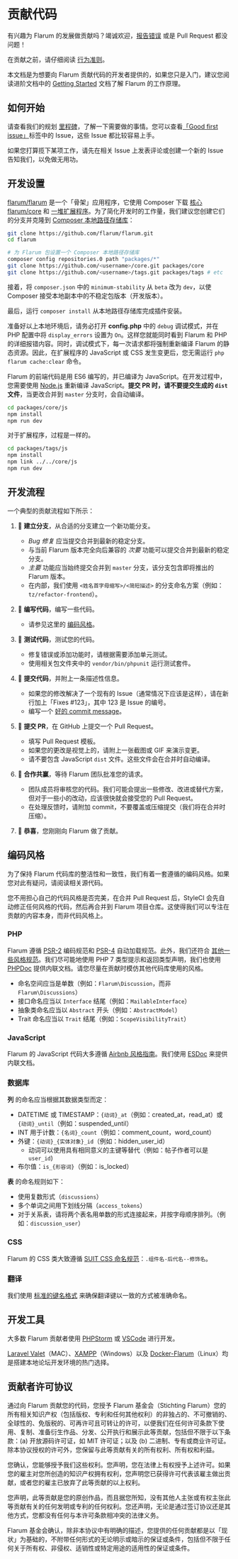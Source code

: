 # 贡献代码

有兴趣为 Flarum 的发展做贡献吗？竭诚欢迎，[报告错误](bugs.md) 或是 Pull Request 都没问题！

在贡献之前，请仔细阅读 [行为准则](code-of-conduct.md)。

本文档是为想要向 Flarum 贡献代码的开发者提供的，如果您只是入门，建议您阅读进阶文档中的 [Getting Started](https://flarum.org/extend/start.md) 文档了解 Flarum 的工作原理。

## 如何开始

请查看我们的规划 [里程碑](https://github.com/flarum/core/milestones)，了解一下需要做的事情。您可以查看[「Good first issue」](https://github.com/flarum/core/labels/Good%20first%20issue)标签中的 Issue，这些 Issue 都比较容易上手。

如果您打算揽下某项工作，请先在相关 Issue 上发表评论或创建一个新的 Issue 告知我们，以免做无用功。

## 开发设置

[flarum/flarum](https://github.com/flarum/flarum) 是一个「骨架」应用程序，它使用 Composer 下载 [核心 flarum/core](https://github.com/flarum/core) 和 [一堆扩展程序](https://github.com/flarum)。为了简化开发时的工作量，我们建议您创建它们的分支并克隆到 [Composer 本地路径存储库](https://getcomposer.org/doc/05-repositories.md#path)：

```bash
git clone https://github.com/flarum/flarum.git
cd flarum

# 为 Flarum 包设置一个 Composer 本地路径存储库
composer config repositories.0 path "packages/*"
git clone https://github.com/<username>/core.git packages/core
git clone https://github.com/<username>/tags.git packages/tags # etc
```

接着，将 `composer.json` 中的 `minimum-stability` 从 `beta` 改为 `dev`，以使 Composer 接受本地副本中的不稳定包版本（开发版本）。

最后，运行 `composer install` 从本地路径存储库完成插件安装。

准备好以上本地环境后，请务必打开 **config.php** 中的 `debug` 调试模式，并在 PHP 配置中将 `display_errors` 设置为 `On`。这样您就能同时看到 Flarum 和 PHP 的详细报错内容。同时，调试模式下，每一次请求都将强制重新编译 Flarum 的静态资源。因此，在扩展程序的 JavaScript 或 CSS 发生变更后，您无需运行 `php flarum cache:clear` 命令。

Flarum 的前端代码是用 ES6 编写的，并已编译为 JavaScript。在开发过程中，您需要使用 [Node.js](https://nodejs.org/) 重新编译 JavaScript。**提交 PR 时，请不要提交生成的 `dist` 文件**，当更改合并到 `master` 分支时，会自动编译。

```bash
cd packages/core/js
npm install
npm run dev
```

对于扩展程序，过程是一样的。

```bash
cd packages/tags/js
npm install
npm link ../../core/js
npm run dev
```

## 开发流程

一个典型的贡献流程如下所示：

1. 🌳 **建立分支**，从合适的分支建立一个新功能分支。
    * *Bug 修复* 应当提交合并到最新的稳定分支。
    * 与当前 Flarum 版本完全向后兼容的 *次要* 功能可以提交合并到最新的稳定分支。
    * *主要* 功能应当始终提交合并到 `master` 分支，该分支包含即将推出的 Flarum 版本。
    * 在内部，我们使用 `<姓名首字母缩写>/<简短描述>` 的分支命名方案（例如：`tz/refactor-frontend`）。

2. 🔨 **编写代码**，编写一些代码。
    * 请参见这里的 [编码风格](#编码风格)。

3. 🚦 **测试代码**，测试您的代码。
    * 修复错误或添加功能时，请根据需要添加单元测试。
    * 使用相关包文件夹中的 `vendor/bin/phpunit` 运行测试套件。

<!--
   * 点击 [这里](link-to-core/tests/README.md) 查看有关 Flarum 测试的更多信息。
-->

4. 💾 **提交代码**，并附上一条描述性信息。
    * 如果您的修改解决了一个现有的 Issue（通常情况下应该是这样），请在新行加上「Fixes #123」，其中 123 是 Issue 的编号。
    * 编写一个 [好的 commit message](https://tbaggery.com/2008/04/19/a-note-about-git-commit-messages.html)。

5. 🎁 **提交 PR**，在 GitHub 上提交一个 Pull Request。
    * 填写 Pull Request 模板。
    * 如果您的更改是视觉上的，请附上一张截图或 GIF 来演示变更。
    * 请不要包含 JavaScript `dist` 文件。这些文件会在合并时自动编译。

6. 🤝 **合作共赢**，等待 Flarum 团队批准您的请求。
    * 团队成员将审核您的代码。我们可能会提出一些修改、改进或替代方案，但对于一些小的改动，应该很快就会接受您的 Pull Request。
    * 在处理反馈时，请附加 commit，不要覆盖或压缩提交（我们将在合并时压缩）。

7. 🕺 **恭喜**，您刚刚向 Flarum 做了贡献。

## 编码风格

为了保持 Flarum 代码库的整洁性和一致性，我们有着一套遵循的编码风格。如果您对此有疑问，请阅读相关源代码。

您不用担心自己的代码风格是否完美，在合并 Pull Request 后，StyleCI 会先自动修正任何风格的代码，然后再合并到 Flarum 项目仓库。这使得我们可以专注在贡献的内容本身，而非代码风格上。

### PHP

Flarum 遵循 [PSR-2](https://github.com/php-fig/fig-standards/blob/master/accepted/PSR-2-coding-style-guide.md) 编码规范和 [PSR-4](https://github.com/php-fig/fig-standards/blob/master/accepted/PSR-4-autoloader.md) 自动加载规范。此外，我们还符合 [其他一些风格规范](https://github.com/flarum/core/blob/master/.styleci.yml)。我们尽可能地使用 PHP 7 类型提示和返回类型声明，我们也使用 [PHPDoc](https://docs.phpdoc.org/) 提供内联文档。请您尽量在贡献时模仿其他代码库使用的风格。

* 命名空间应当是单数（例如：`Flarum\Discussion`，而非 `Flarum\Discussions`）
* 接口命名应当以 `Interface` 结尾（例如：`MailableInterface`）
* 抽象类命名应当以 `Abstract` 开头（例如：`AbstractModel`）
* Trait 命名应当以 `Trait` 结尾（例如：`ScopeVisibilityTrait`）

### JavaScript

Flarum 的 JavaScript 代码大多遵循 [Airbnb 风格指南](https://github.com/airbnb/javascript)。我们使用 [ESDoc](https://esdoc.org/manual/tags.html) 来提供内联文档。

### 数据库

**列** 的命名应当根据其数据类型而定：
* DATETIME 或 TIMESTAMP：`{动词}_at`（例如：created_at，read_at）或 `{动词}_until`（例如：suspended_until）
* INT 用于计数：`{名词}_count`（例如：comment_count，word_count）
* 外键：`{动词}_{实体对象}_id`（例如：hidden_user_id）
    * 动词可以使用具有相同意义的主键等替代（例如：帖子作者可以是 `user_id`)
* 布尔值：`is_{形容词}`（例如：is_locked）

**表** 的命名规则如下：
* 使用复数形式（`discussions`）
* 多个单词之间用下划线分隔（`access_tokens`）
* 对于关系表，请将两个表名用单数的形式连接起来，并按字母顺序排列。（例如：`discussion_user`）

### CSS

Flarum 的 CSS 类大致遵循 [SUIT CSS 命名规范](https://github.com/suitcss/suit/blob/master/doc/naming-conventions.md)：`.组件名-后代名--修饰名`。

### 翻译

我们使用 [标准的键名格式](/extend/i18n.md#appendix-a-standard-key-format) 来确保翻译键以一致的方式被准确命名。

## 开发工具

大多数 Flarum 贡献者使用 [PHPStorm](https://www.jetbrains.com/phpstorm/download/) 或 [VSCode](https://code.visualstudio.com/) 进行开发。

[Laravel Valet](https://laravel.com/docs/master/valet)（MAC）、[XAMPP](https://www.apachefriends.org/index.html)（Windows）以及 [Docker-Flarum](https://github.com/mondediefr/docker-flarum)（Linux）均是搭建本地论坛开发环境的热门选择。

## 贡献者许可协议

通过向 Flarum 贡献您的代码，您授予 Flarum 基金会（Stichting Flarum）您的所有相关知识产权（包括版权、专利和任何其他权利）的非独占的、不可撤销的、全球性的、免版税的、可再许可且可转让的许可，以便我们在任何许可条款下使用、复制、准备衍生作品、分发、公开执行和展示此等贡献，包括但不限于以下条款：(a) 开放源码许可证，如 MIT 许可证；以及 (b) 二进制、专有或商业许可证。除本协议授权的许可外，您保留与此等贡献有关的所有权利、所有权和利益。

您确认，您能够授予我们这些权利。您声明，您在法律上有权授予上述许可。如果您的雇主对您所创造的知识产权拥有权利，您声明您已获得许可代表该雇主做出贡献，或者您的雇主已放弃了此等贡献的以上权利。

您声明，此等贡献是您的原创作品，而且据您所知，没有其他人主张或有权主张此等贡献有关的任何发明或专利的任何权利。您还声明，无论是通过签订协议还是其他方式，您都没有任何与本许可条款相冲突的法律义务。

Flarum 基金会确认，除非本协议中有明确的描述，您提供的任何贡献都是以「现状」为基础的，不附带任何形式的无论明示或暗示的保证或条件，包括但不限于任何关于所有权、非侵权、适销性或特定用途的适用性的保证或条件。
